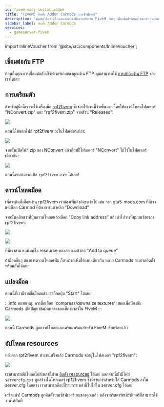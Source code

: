 ```yaml
---
id: fivem-mods-installaddon
title: "FiveM: ติดตั้ง Addon Carmods บนเซิร์ฟเวอร์"
description: "ค้นพบวิธีดาวน์โหลดและแปลงม็อดรถสำหรับ FiveM ง่ายๆ เพื่อเพิ่มประสบการณ์การเล่นเกมของคุณด้วยคู่มือทีละขั้นตอน → เรียนรู้เพิ่มเติมตอนนี้"
sidebar_label: ติดตั้ง Addon Carmods
services:
  - gameserver-fivem
---
```


import InlineVoucher from '@site/src/components/InlineVoucher';

<InlineVoucher />

## เชื่อมต่อกับ FTP

ก่อนอื่นคุณควรเชื่อมต่อกับเซิร์ฟเวอร์เกมของคุณผ่าน FTP คุณสามารถใช้ [การเข้าถึงผ่าน FTP](gameserver-ftpaccess.md) ของเราได้เลย

## การเตรียมตัว

สำหรับคู่มือนี้เราจะใช้เครื่องมือ [rpf2fivem](https://github.com/Avenze/rpf2fivem-repository/releases/latest) ซึ่งช่วยให้งานนี้ง่ายขึ้นมาก โดยให้ดาวน์โหลดโฟลเดอร์ "NConvert.zip" และ "rpf2fivem.zip" จากส่วน "Releases":

![](https://screensaver01.zap-hosting.com/index.php/s/7o2JCm3SdMz5Gga/preview)

ตอนนี้ให้แตกไฟล์ rpf2fivem ลงในโฟลเดอร์เปล่า:

![](https://screensaver01.zap-hosting.com/index.php/s/czBs5E82SpPa2Px/preview)

จากนั้นเปิดไฟล์ zip ของ NConvert แล้วก็อปปี้โฟลเดอร์ "NConvert" ไปไว้ในโฟลเดอร์เดียวกัน:

![](https://screensaver01.zap-hosting.com/index.php/s/8qNGTCMLjgZNTbK/preview)

ตอนนี้เราสามารถเปิด `rpf2fivem.exe` ได้เลย!


## ดาวน์โหลดม็อด

เพื่อจะติดตั้งม็อดผ่าน rpf2fivem เราต้องเพิ่มลิงก์ตรงเข้าไป เช่น จาก gta5-mods.com ที่นี่เราแค่เลือก Carmod ที่ต้องการแล้วคลิก "Download"

จากนั้นคลิกขวาที่ปุ่มดาวน์โหลดแล้วเลือก "Copy link address" แล้วนำไปวางที่มุมบนซ้ายของ rpf2fivem:

![](https://screensaver01.zap-hosting.com/index.php/s/T6ksM4qmfodiy8s/preview)

![](https://screensaver01.zap-hosting.com/index.php/s/cdNmSztB69TN74T/preview)

ที่นี่เราสามารถพิมพ์ชื่อ resource ของเราเองแล้วกด "Add to queue"

ถ้าม็อดอื่นๆ ต้องการดาวน์โหลดเพิ่ม ก็สามารถเพิ่มได้แบบเดียวกัน หลาย Carmods สามารถติดตั้งพร้อมกันได้เลย:

## แปลงม็อด

ตอนนี้ที่เรามีรายชื่อม็อดแล้ว เราก็กดปุ่ม "Start" ได้เลย

:::info
หมายเหตุ: ควรติ๊กเลือก 'compress/downsize textures' เสมอเพื่อป้องกัน Carmods เกิดปัญหาข้อผิดพลาดของเท็กซ์เจอร์ใน FiveM
:::

![](https://screensaver01.zap-hosting.com/index.php/s/BrFZWJkMaryLrzg/preview)

ตอนนี้ Carmods ถูกดาวน์โหลดและเตรียมพร้อมสำหรับ FiveM เรียบร้อยแล้ว

## อัปโหลด resources

หลังจาก rpf2fivem ทำงานเสร็จแล้ว Carmods จะอยู่ในโฟลเดอร์ "rpf2fivem":

![](https://screensaver01.zap-hosting.com/index.php/s/yPCK5nwFa9Xscif/preview)

เราสามารถอัปโหลดไฟล์เหล่านี้ผ่าน [ติดตั้ง resources](fivem-installresources.md) ได้เลย นอกจากนี้ยังมีไฟล์ `servercfg.txt` ถูกสร้างในโฟลเดอร์ rpf2fivem ซึ่งมีรายการสำหรับใส่ Carmods ลงใน server.cfg โดยตรง เราสามารถก็อปปี้รายการเหล่านี้ไปใส่ใน server.cfg ได้เลย


เสร็จแล้ว! Carmods ถูกติดตั้งบนเซิร์ฟเวอร์เกมของคุณแล้ว หลังจากรีสตาร์ทเซิร์ฟเวอร์ก็สามารถใช้งานได้ทันที

<InlineVoucher />